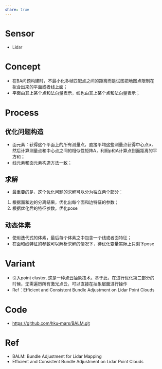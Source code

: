 ```yaml
---
share: true
---
```


# Sensor

- Lidar

# Concept

- 在BA问题构建时，不最小化多帧匹配点之间的距离而是试图把地图点限制在拟合出来的平面或者线上面；
- 平面由其上某个点和法向量表示，线也由其上某个点和法向量表示；

# Process

## 优化问题构造
- 面元素：获得这个平面上的所有测量点，直接平均这些测量点获得中心点p，然后计算测量点和中心点之间的相似性矩阵A，利用p和A计算点到面距离的平方和；
- 线元素和面元素构造方法一致；

## 求解
- 最重要的是，这个优化问题的求解可以分为独立两个部分：
1. 根据面和边的分离结果，优化出每个面和边特征的参数；
2. 根据优化后的特征参数，优化pose

## 动态体素
- 使用迭代式的体素，最后每个体素之中包含一个线或者面特征；
- 在面和线特征的参数可以解析求解的情况下，待优化变量实际上只剩下pose

# Variant

- 引入point cluster, 这是一种点云抽象技术。基于此，在进行优化第二部分的时候，无需遍历所有激光点云，可以直接在抽象层面进行操作
- Ref：Efficient and Consistent Bundle Adjustment on Lidar Point Clouds

# Code
- https://github.com/hku-mars/BALM.git

# Ref
- BALM: Bundle Adjustment for Lidar Mapping
- Efficient and Consistent Bundle Adjustment on Lidar Point Clouds
